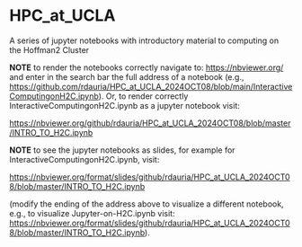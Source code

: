 # HPC_at_UCLA
A series of jupyter notebooks with introductory material to computing on the Hoffman2 Cluster

**NOTE** to render the notebooks correctly navigate to: https://nbviewer.org/ and enter in the search bar the full address of a notebook (e.g., https://github.com/rdauria/HPC_at_UCLA_2024OCT08/blob/main/InteractiveComputingonH2C.ipynb). Or, to render correctly InteractiveComputingonH2C.ipynb as a jupyter notebook visit:

https://nbviewer.org/github/rdauria/HPC_at_UCLA_2024OCT08/blob/master/INTRO_TO_H2C.ipynb

**NOTE** to see the jupyter notebooks as slides, for example for InteractiveComputingonH2C.ipynb, visit:

https://nbviewer.org/format/slides/github/rdauria/HPC_at_UCLA_2024OCT08/blob/master/INTRO_TO_H2C.ipynb

(modify the ending of the address above to visualize a different notebook, e.g., to visualize Jupyter-on-H2C.ipynb visit: https://nbviewer.org/format/slides/github/rdauria/HPC_at_UCLA_2024OCT08/blob/master/INTRO_TO_H2C.ipynb).
